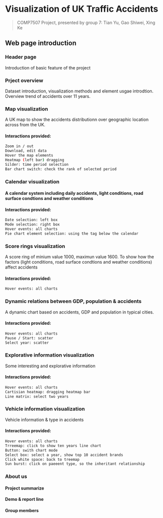 # Visualization of UK Traffic Accidents

> COMP7507 Project, presented by group 7: Tian Yu, Gao Shiwei, Xing Ke

## Web page introduction
### Header page
Introduction of basic feature of the project
### Prject overview
Dataset introduction, visualization methods and element usgae introdtion. Overview trend of accidents over 11 years.
### Map visualization
A UK map to show the accidents distributionn over geographic location across from the UK.
#### Interactions provided:
``` bash
Zoom in / out
Download, edit data
Hover the map elements
Heatmap (left bar) dragging
Silder: time period selection
Bar chart switch: check the rank of selected period
```
### Calendar visualization
#### A calendar system including daily accidents, light conditions, road surface condtions and weather conditions
#### Interactions provided:
``` bash
Date selection: left box
Mode selection: right box
Hover events: all charts
Pie chart element selection: using the tag below the calendar
```
### Score rings visualization
A score ring of minium value 1000, maximun value 1600. To show how the factors (light conditions, road surface condtions and weather conditions) affect accidents
#### Interactions provided:
``` bash
Hover events: all charts
```
### Dynamic relations between GDP, population & accidents
A dynamic chart based on accidents, GDP and population in typical cities.
#### Interactions provided:
``` bash
Hover events: all charts
Pause / Start: scatter
Select year: scatter
```
### Explorative information visualization
Some interesting and explorative information
#### Interactions provided:
``` bash
Hover events: all charts
Cartisian heatmap: dragging heatmap bar
Line matrix: select two years
```
### Vehicle information visualization
Vehicle information & type in accidents
#### Interactions provided:
``` bash
Hover events: all charts
Trreemap: click to show ten years line chart
Button: swith chart mode
Select box: select a year, show top 10 accident brands
Click white space: back to treemap
Sun burst: click on paeeent type, so the inheritant relationship
```
### About us
#### Project summarize
#### Demo & report line
#### Group members

